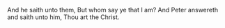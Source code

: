 And he saith unto them, But whom say ye that I am? And Peter answereth and saith unto him, Thou art the Christ.
